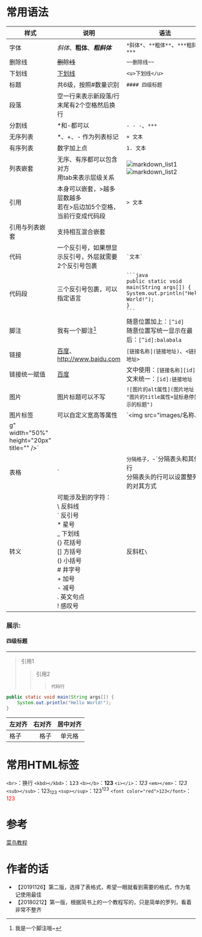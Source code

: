 # 常用语法

| 样式 | 说明 | 语法 |
| ---- | ---- | ---- |
| 字体 | *斜体*、**粗体**、***粗斜体*** | `*斜体*`、`**粗体**`、`***粗斜体***` |
| 删除线 | ~~删除线~~ | `~~删除线~~` |
| 下划线 | <u>下划线</u> | `<u>下划线</u>` |
| 标题 | 共6级，按照#数量识别 | `#### 四级标题` |
| 段落 | 空一行来表示新段落/行末尾有2个空格然后换行 |  |
| 分割线 | *和-都可以 | `- - -`、`***` |
| 无序列表 | *、+、- 作为列表标记 | `+ 文本` |
| 有序列表 | 数字加上点 | `1. 文本` |
| 列表嵌套 | 无序、有序都可以包含对方<br>用tab来表示层级关系 | ![markdown_list1](../images/markdown_list1.png "无序嵌套有序")  ![markdown_list2](../images/markdown_list2.png "有序嵌套无序") |
| 引用 | 本身可以嵌套，>越多层数越多<br>若在>后边加5个空格，当前行变成代码段 | `> 文本` |
| 引用与列表嵌套 | 支持相互混合嵌套 |  |
| 代码 | 一个反引号，如果想显示反引号，外层就需要2个反引号包裹 | `` `文本` `` |
| 代码段 | 三个反引号包裹，可以指定语言 | `` ```java ``<br>`` public static void main(String args[]) { ``<br>`` System.out.println("Hello World!"); ``<br>`` } ``<br>`` ``` `` |
| 脚注 | 我有一个脚注[^1] | 随意位置加上：`[^id]`<br>随意位置写统一显示在最后：`[^id]:balabala`|
| 链接 | [百度](http://www.baidu.com)、<http://www.baidu.com> | `[链接名称](链接地址)`、`<链接地址>` |
| 链接统一赋值 | [百度][百度链接] | 文中使用：`[链接名称][id]`<br>文末统一：`[id]:链接地址` |
| 图片 | 图片标题可以不写 | `![图片的alt属性](图片地址 "图片的title属性=鼠标悬停显示的标题")` |
| 图片标签 | 可以自定义宽高等属性 | `<img src="images/名称.pn
g" width="50%" height="20px" title="" />` |
| 表格 | `|`分隔格子，`-`分隔表头和其他行<br>分隔表头的行可以设置整列的对其方式 | `| 左对齐 | 右对齐 | 居中对齐 |`<br>`|:-|-:|:-:|`<br>`| 单元格 | 单元格 | 单元格 |` |
| 转义 | 可能涉及到的字符：<br>\\  反斜线<br>\`  反引号<br>\*  星号<br>\_  下划线<br>\{\} 花括号<br>\[\] 方括号<br>\(\) 小括号<br>\#  井字号<br>\+  加号<br>\-  减号<br>\.  英文句点<br>\!  感叹号 | 反斜杠`\` |

### 展示:
#### 四级标题
- - -
[^1]:我是一个脚注哦~

> 引用1
>> 引用2
>>>     代码行

```java
public static void main(String args[]) {
    System.out.println("Hello World!");
}
```

[百度链接]:http://www.baidu.com

| 左对齐 | 右对齐 | 居中对齐 |
|:-|-:|:-:|
| 格子 | 格子 | 单元格 |

# 常用HTML标签
`<br>`：换行
`<kbd></kbd>`：<kbd>123</kbd>
`<b></b>`：<b>123</b>
`<i></i>`：<i>123</i>
`<em></em>`：<em>123</em>
`<sub></sub>`：123<sub>123</sub>
`<sup></sup>`：123<sup>123</sup>
`<font color="red">123</font>`：<font color="red">123</font>

# 参考
[菜鸟教程](https://www.runoob.com/markdown/md-tutorial.html)

# 作者的话
+ 【20191126】第二版，选择了表格式，希望一眼就看到需要的格式，作为笔记使用最佳
+ 【20180212】第一版，根据简书上的一个教程写的，只是简单的罗列，看着非常不整齐